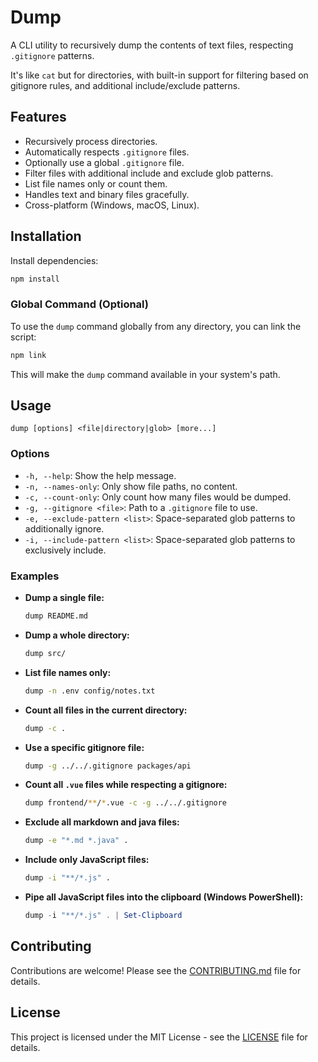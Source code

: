# Dump

A CLI utility to recursively dump the contents of text files, respecting `.gitignore` patterns.

It's like `cat` but for directories, with built-in support for filtering based on gitignore rules, and additional include/exclude patterns.

## Features

-   Recursively process directories.
-   Automatically respects `.gitignore` files.
-   Optionally use a global `.gitignore` file.
-   Filter files with additional include and exclude glob patterns.
-   List file names only or count them.
-   Handles text and binary files gracefully.
-   Cross-platform (Windows, macOS, Linux).

## Installation

Install dependencies:

```bash
npm install
```

### Global Command (Optional)

To use the `dump` command globally from any directory, you can link the script:

```bash
npm link
```

This will make the `dump` command available in your system's path.

## Usage

```
dump [options] <file|directory|glob> [more...]
```

### Options

-   `-h, --help`: Show the help message.
-   `-n, --names-only`: Only show file paths, no content.
-   `-c, --count-only`: Only count how many files would be dumped.
-   `-g, --gitignore <file>`: Path to a `.gitignore` file to use.
-   `-e, --exclude-pattern <list>`: Space-separated glob patterns to additionally ignore.
-   `-i, --include-pattern <list>`: Space-separated glob patterns to exclusively include.

### Examples

-   **Dump a single file:**
    ```bash
    dump README.md
    ```
-   **Dump a whole directory:**
    ```bash
    dump src/
    ```
-   **List file names only:**
    ```bash
    dump -n .env config/notes.txt
    ```
-   **Count all files in the current directory:**
    ```bash
    dump -c .
    ```
-   **Use a specific gitignore file:**
    ```bash
    dump -g ../../.gitignore packages/api
    ```
-   **Count all `.vue` files while respecting a gitignore:**
    ```bash
    dump frontend/**/*.vue -c -g ../../.gitignore
    ```
-   **Exclude all markdown and java files:**
    ```bash
    dump -e "*.md *.java" .
    ```
-   **Include only JavaScript files:**
    ```bash
    dump -i "**/*.js" .
    ```
-   **Pipe all JavaScript files into the clipboard (Windows PowerShell):**
    ```powershell
    dump -i "**/*.js" . | Set-Clipboard
    ```

## Contributing

Contributions are welcome! Please see the [CONTRIBUTING.md](CONTRIBUTING.md) file for details.

## License

This project is licensed under the MIT License - see the [LICENSE](LICENSE) file for details.
